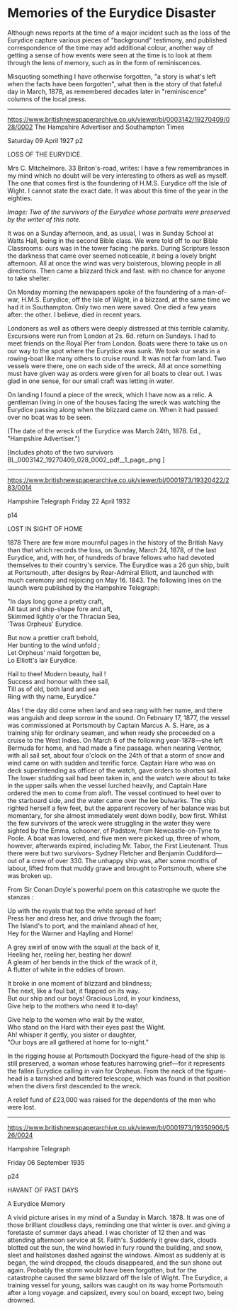 # Memories of the Eurydice Disaster

Although news reports at the time of a major incident such as the loss of the Eurydice capture various pieces of "background" testimony, and published correspondence of the time may add additional colour, another way of getting a sense of how events were seen at the time is to look at them through the lens of memory, such as in the form of reminiscences.

Misquoting something I have otherwise forgotten, "a story is what's left when the facts have been forgotten", what then is the story of that fateful day in March, 1878, as remembered decades later in "reminiscence" columns of the local press.

---

https://www.britishnewspaperarchive.co.uk/viewer/bl/0003142/19270409/028/0002
The Hampshire Advertiser and Southampton Times

Saturday 09 April 1927
p2

LOSS OF THE EURYDICE.

Mrs C. Mitchelmore. 33 Briton's-road, writes: I have a few remembrances in my mind which no doubt will be very interesting to others as well as myself. The one that comes first is the foundering of H.M.S. Eurydice off the Isle of Wight. I cannot state the exact date. It was about this time of the year in the eighties. 

*Image: Two of the survivors of the Eurydice whose portraits were preserved by the writer of this note.*

It was on a Sunday afternoon, and, as usual, I was in Sunday School at Watts Hall, being in the second Bible class. We were told off to our Bible Classrooms: ours was in the tower facing :he parks. During Scripture lesson the darkness that came over seemed noticeable, it being a lovely bright afternoon. All at once the wind was very boisterous, blowing people in all directions. Then came a blizzard thick and fast. with no chance for anyone to take shelter.

On Monday morning the newspapers spoke of the foundering of a man-of-war, H.M.S. Eurydice, off the Isle of Wight, in a blizzard, at the same time we had it in Southampton. Only two men were saved. One died a few years after: the other. I believe, died in recent years.

Londoners as well as others were deeply distressed at this terrible calamity. Excursions were run from London at 2s. 6d. return on Sundays. I had to meet friends on the Royal Pier from London. Boats were there to take us on our way to the spot where the Eurydice was sunk. We took our seats in a rowing-boat like many others to cruise round. It was not far from land. Two vessels were there, one on each side of the wreck. All at once something must have given way as orders were given for all boats to clear out. I was glad in one sense, for our small craft was letting in water.

On landing I found a piece of the wreck, which I have now as a relic. A gentleman living in one of the houses facing the wreck was watching the Eurydice passing along when the blizzard came on. When it had passed over no boat was to be seen.

(The date of the wreck of the Eurydice was March 24th, 1878. Ed., "Hampshire Advertiser.")

[Includes photo of the two survivors BL_0003142_19270409_028_0002_pdf__1_page_.png ]

---
https://www.britishnewspaperarchive.co.uk/viewer/bl/0001973/19320422/283/0014

Hampshire Telegraph
Friday 22 April 1932

p14

LOST IN SIGHT OF HOME

1878 There are few more mournful pages in the history of the British Navy than that which records the loss, on Sunday, March 24, 1878, of the last Eurydice, and, with her, of hundreds of brave fellows who had devoted themselves to their country's service. The Eurydice was a 26 gun ship, built at Portsmouth, after designs by Rear-Admiral Elliott, and launched with much ceremony and rejoicing on May 16. 1843. The following lines on the launch were published by the Hampshire Telegraph:

"In days long gone a pretty craft,  
All taut and ship-shape fore and aft,  
Skimmed lightly o'er the Thracian Sea,  
'Twas Orpheus' Eurydice.

But now a prettier craft behold,  
Her bunting to the wind unfold ;  
Let Orpheus' maid forgotten be,  
Lo Elliott's lair Eurydice.

Hail to thee! Modern beauty, hail !  
Success and honour with thee sail,  
Till as of old, both land and sea  
Ring with thy name, Eurydice."

Alas ! the day did come when land and sea rang with her name, and there was anguish and deep sorrow in the sound. On February 17, 1877, the vessel was commissioned at Portsmouth by Captain Marcus A. S. Hare, as a training ship for ordinary seamen, and when ready she proceeded on a cruise to the West Indies. On March 6 of the following year-1878—she left Bermuda for home, and had made a fine passage. when nearing Ventnor, with all sail set, about four o'clock on the 24th of that a storm of snow and wind came on with sudden and terrific force. Captain Hare who was on deck superintending as officer of the watch, gave orders to shorten sail. The lower studding sail had been taken in, and the watch were about to take in the upper sails when the vessel lurched heavily, and Captain Hare ordered the men to come from aloft. The vessel continued to heel over to the starboard side, and the water came over the lee bulwarks. The ship righted herself a few feet, but the apparent recovery of her balance was but momentary, for she almost immediately went down bodily, bow first. Whilst the few survivors of the wreck were struggling in the water they were sighted by the Emma, schooner, of Padstow, from Newcastle-on-Tyne to Poole. A boat was lowered, and five men were picked up, three of whom, however, afterwards expired, including Mr. Tabor, the First Lieutenant. Thus there were but two survivors- Sydney Fletcher and Benjamin Cuddiford— out of a crew of over 330. The unhappy ship was, after some months of labour, lifted from that muddy grave and brought to Portsmouth, where she was broken up.

From Sir Conan Doyle's powerful poem on this catastrophe we quote the stanzas :

Up with the royals that top the white spread of her!  
Press her and dress her, and drive through the foam;  
The Island's to port, and the mainland ahead of her,  
Hey for the Warner and Hayling and Home!

A grey swirl of snow with the squall at the back of it,  
Heeling her, reeling her, beating her down!  
A gleam of her bends in the thick of the wrack of it,  
A flutter of white in the eddies of brown.

It broke in one moment of blizzard and blindness;  
The next, like a foul bat, it flapped on its way.  
But our ship and our boys! Gracious Lord, in your kindness,  
Give help to the mothers who need it to-day!

Give help to the women who wait by the water,  
Who stand on the Hard with their eyes past the Wight.  
Ah! whisper it gently, you sister or daughter,  
"Our boys are all gathered at home for to-night."

In the rigging house at Portsmouth Dockyard the figure-head of the ship is still preserved, a woman whose features harrowing grief—for it represents the fallen Eurydice calling in vain for Orpheus. From the neck of the figure-head is a tarnished and battered telescope, which was found in that position when the divers first descended to the wreck.

A relief fund of £23,000 was raised for the dependents of the men who were lost.

---
https://www.britishnewspaperarchive.co.uk/viewer/bl/0001973/19350906/526/0024

Hampshire Telegraph 

Friday 06 September 1935

p24

HAVANT OF PAST DAYS

A Eurydice Memory

A vivid picture arises in my mind of a Sunday in March. 1878. It was one of those brilliant cloudless days, reminding one that winter is over. and giving a foretaste of summer days ahead. I was chorister of 12 then and was attending afternoon service at St. Faith's. Suddenly it grew dark, clouds blotted out the sun, the wind howled in fury round the building, and snow, sleet and hailstones dashed against the windows. Almost as suddenly at is began, the wind dropped, the clouds disappeared, and the sun shone out again. Probably the storm would have been forgotten, but for the catastrophe caused the same blizzard off the Isle of Wight. The Eurydice, a training vessel for young, sailors was caught on its way home Portsmouth after a long voyage. and capsized, every soul on board, except two, being drowned.
